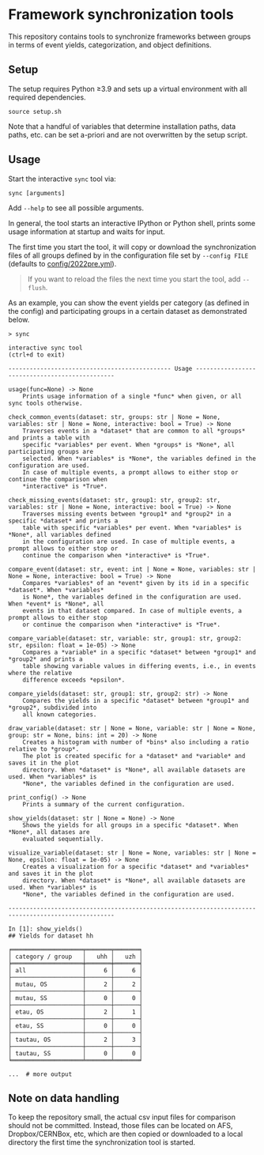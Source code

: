 # Framework synchronization tools

This repository contains tools to synchronize frameworks between groups in terms of event yields, categorization, and object definitions.

## Setup

The setup requires Python ≥3.9 and sets up a virtual environment with all required dependencies.

```shell
source setup.sh
```

Note that a handful of variables that determine installation paths, data paths, etc. can be set a-priori and are not overwritten by the setup script.

## Usage

Start the interactive `sync` tool via:

```shell
sync [arguments]
```

Add `--help` to see all possible arguments.

In general, the tool starts an interactive IPython or Python shell, prints some usage information at startup and waits for input.

The first time you start the tool, it will copy or download the synchronization files of all groups defined by in the configuration file set by `--config FILE` (defaults to [config/2022pre.yml](config/2022pre.yml)).

> If you want to reload the files the next time you start the tool, add `--flush`.

As an example, you can show the event yields per category (as defined in the config) and participating groups in a certain dataset as demonstrated below.

```shell
> sync

interactive sync tool
(ctrl+d to exit)

---------------------------------------------- Usage -----------------------------------------------

usage(func=None) -> None
    Prints usage information of a single *func* when given, or all sync tools otherwise.

check_common_events(dataset: str, groups: str | None = None, variables: str | None = None, interactive: bool = True) -> None
    Traverses events in a *dataset* that are common to all *groups* and prints a table with
    specific *variables* per event. When *groups* is *None*, all participating groups are
    selected. When *variables* is *None*, the variables defined in the configuration are used.
    In case of multiple events, a prompt allows to either stop or continue the comparison when
    *interactive* is *True*.

check_missing_events(dataset: str, group1: str, group2: str, variables: str | None = None, interactive: bool = True) -> None
    Traverses missing events between *group1* and *group2* in a specific *dataset* and prints a
    table with specific *variables* per event. When *variables* is *None*, all variables defined
    in the configuration are used. In case of multiple events, a prompt allows to either stop or
    continue the comparison when *interactive* is *True*.

compare_event(dataset: str, event: int | None = None, variables: str | None = None, interactive: bool = True) -> None
    Compares *variables* of an *event* given by its id in a specific *dataset*. When *variables*
    is None*, the variables defined in the configuration are used. When *event* is *None*, all
    events in that dataset compared. In case of multiple events, a prompt allows to either stop
    or continue the comparison when *interactive* is *True*.

compare_variable(dataset: str, variable: str, group1: str, group2: str, epsilon: float = 1e-05) -> None
    Compares a *variable* in a specific *dataset* between *group1* and *group2* and prints a
    table showing variable values in differing events, i.e., in events where the relative
    difference exceeds *epsilon*.

compare_yields(dataset: str, group1: str, group2: str) -> None
    Compares the yields in a specific *dataset* between *group1* and *group2*, subdivided into
    all known categories.

draw_variable(dataset: str | None = None, variable: str | None = None, group: str = None, bins: int = 20) -> None
    Creates a histogram with number of *bins* also including a ratio relative to *group*.
    The plot is created specific for a *dataset* and *variable* and saves it in the plot
    directory. When *dataset* is *None*, all available datasets are used. When *variables* is
    *None*, the variables defined in the configuration are used.

print_config() -> None
    Prints a summary of the current configuration.

show_yields(dataset: str | None = None) -> None
    Shows the yields for all groups in a specific *dataset*. When *None*, all datases are
    evaluated sequentially.

visualize_variable(dataset: str | None = None, variables: str | None = None, epsilon: float = 1e-05) -> None
    Creates a visualization for a specific *dataset* and *variables* and saves it in the plot
    directory. When *dataset* is *None*, all available datasets are used. When *variables* is
    *None*, the variables defined in the configuration are used.

----------------------------------------------------------------------------------------------------

In [1]: show_yields()
## Yields for dataset hh

╒════════════════════╤═══════╤═══════╕
│ category / group   │   uhh │   uzh │
╞════════════════════╪═══════╪═══════╡
│ all                │     6 │     6 │
├────────────────────┼───────┼───────┤
│ mutau, OS          │     2 │     2 │
├────────────────────┼───────┼───────┤
│ mutau, SS          │     0 │     0 │
├────────────────────┼───────┼───────┤
│ etau, OS           │     2 │     1 │
├────────────────────┼───────┼───────┤
│ etau, SS           │     0 │     0 │
├────────────────────┼───────┼───────┤
│ tautau, OS         │     2 │     3 │
├────────────────────┼───────┼───────┤
│ tautau, SS         │     0 │     0 │
╘════════════════════╧═══════╧═══════╛

...  # more output
```

## Note on data handling

To keep the repository small, the actual csv input files for comparison should not be committed.
Instead, those files can be located on AFS, Dropbox/CERNBox, etc, which are then copied or downloaded to a local directory the first time the synchronization tool is started.
